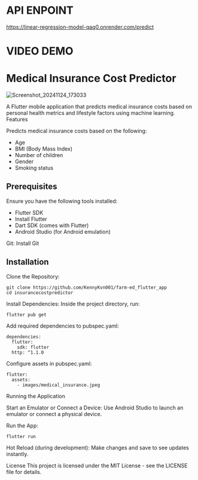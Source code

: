 
<h1>API ENPOINT</h1>

https://linear-regression-model-qaq0.onrender.com/predict

<h1>VIDEO DEMO</h1>


<h1>Medical Insurance Cost Predictor</h1>

![Screenshot_20241124_173033](https://github.com/user-attachments/assets/5bf342b5-8937-4b1e-a19a-b94bed28fbf1)

A Flutter mobile application that predicts medical insurance costs based on personal health metrics and lifestyle factors using machine learning.
Features

Predicts medical insurance costs based on the following:
 - Age
 - BMI (Body Mass Index)
 - Number of children
 - Gender
 - Smoking status

<h2>Prerequisites</h2>
Ensure you have the following tools installed:

- Flutter SDK
- Install Flutter
- Dart SDK (comes with Flutter)
- Android Studio (for Android emulation)

Git: Install Git

<h2>Installation</h2>
Clone the Repository:

```
git clone https://github.com/KennyKvn001/farm-ed_flutter_app 
cd insurancecostpredictor
```
Install Dependencies: Inside the project directory, run:

```flutter pub get```

Add required dependencies to pubspec.yaml:

```
dependencies:
  flutter:
    sdk: flutter
  http: ^1.1.0
```

Configure assets in pubspec.yaml:

```
flutter:
  assets:
    - images/medical_insurance.jpeg
```

Running the Application

Start an Emulator or Connect a Device:
Use Android Studio to launch an emulator or connect a physical device.

Run the App:
```
flutter run
```
Hot Reload (during development): Make changes and save to see updates instantly.


License
This project is licensed under the MIT License - see the LICENSE file for details.

